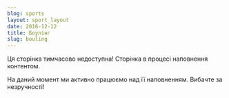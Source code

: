 ```yaml
---
blog: sports
layout: sport_layout
date: 2016-12-12
title: Боулінг
slug: bouling
---
```


<p class="lead">Ця сторінка тимчасово недоступна! Сторінка в процесі наповнення контентом.</p>

На даний момент ми активно працюємо над її наповненням. Вибачте за незручності!
